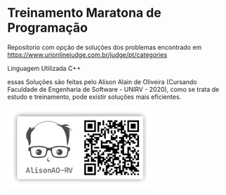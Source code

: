 # Treinamento Maratona de Programação

Repositorio com opção de soluções dos problemas encontrado em https://www.urionlinejudge.com.br/judge/pt/categories

Linguagem Utilizada C++

essas Soluções são feitas pelo Alison Alain de Oliveira (Cursando Faculdade de Engenharia de Software - UNIRV - 2020), como se trata de estudo e treinamento, pode existir soluções mais eficientes.

![AlisonAO-RV](./imgs/Img_AlisonAO-RV.jpg)